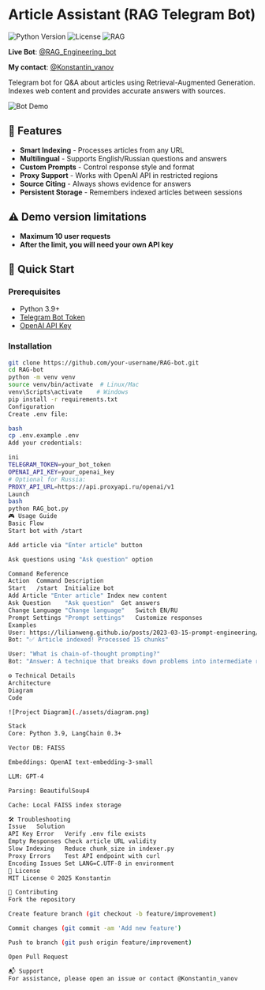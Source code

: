 # Article Assistant (RAG Telegram Bot) 

![Python Version](https://img.shields.io/badge/python-3.9+-blue)
![License](https://img.shields.io/badge/license-MIT-green)
![RAG](https://img.shields.io/badge/tech-RAG-orange)

**Live Bot**: [@RAG_Engineering_bot](https://t.me/RAG_Engineering_bot)

**My contact**: [@Konstantin_vanov](https://t.me/Konstantin_vanov)

Telegram bot for Q&A about articles using Retrieval-Augmented Generation. Indexes web content and provides accurate answers with sources.

![Bot Demo](docs/screenshots/bot_demo.gif)

## 🌟 Features

- **Smart Indexing** - Processes articles from any URL
- **Multilingual** - Supports English/Russian questions and answers
- **Custom Prompts** - Control response style and format
- **Proxy Support** - Works with OpenAI API in restricted regions
- **Source Citing** - Always shows evidence for answers
- **Persistent Storage** - Remembers indexed articles between sessions

## ⚠️ Demo version limitations
- **Maximum 10 user requests**
- **After the limit, you will need your own API key**

## 🚀 Quick Start

### Prerequisites
- Python 3.9+
- [Telegram Bot Token](https://core.telegram.org/bots#how-do-i-create-a-bot)
- [OpenAI API Key](https://platform.openai.com/api-keys)

### Installation
```bash
git clone https://github.com/your-username/RAG-bot.git
cd RAG-bot
python -m venv venv
source venv/bin/activate  # Linux/Mac
venv\Scripts\activate    # Windows
pip install -r requirements.txt
Configuration
Create .env file:

bash
cp .env.example .env
Add your credentials:

ini
TELEGRAM_TOKEN=your_bot_token
OPENAI_API_KEY=your_openai_key
# Optional for Russia:
PROXY_API_URL=https://api.proxyapi.ru/openai/v1
Launch
bash
python RAG_bot.py
🎮 Usage Guide
Basic Flow
Start bot with /start

Add article via "Enter article" button

Ask questions using "Ask question" option

Command Reference
Action	Command	Description
Start	/start	Initialize bot
Add Article	"Enter article"	Index new content
Ask Question	"Ask question"	Get answers
Change Language	"Change language"	Switch EN/RU
Prompt Settings	"Prompt settings"	Customize responses
Examples
User: https://lilianweng.github.io/posts/2023-03-15-prompt-engineering/
Bot: "✅ Article indexed! Processed 15 chunks"

User: "What is chain-of-thought prompting?"
Bot: "Answer: A technique that breaks down problems into intermediate reasoning steps...\n\n- Improves complex reasoning by 23%\n- Works best with models >50B parameters\n- Different from standard few-shot learning"

⚙️ Technical Details
Architecture
Diagram
Code

![Project Diagram](./assets/diagram.png)

Stack
Core: Python 3.9, LangChain 0.3+

Vector DB: FAISS

Embeddings: OpenAI text-embedding-3-small

LLM: GPT-4

Parsing: BeautifulSoup4

Cache: Local FAISS index storage

🛠 Troubleshooting
Issue	Solution
API Key Error	Verify .env file exists
Empty Responses	Check article URL validity
Slow Indexing	Reduce chunk_size in indexer.py
Proxy Errors	Test API endpoint with curl
Encoding Issues	Set LANG=C.UTF-8 in environment
📜 License
MIT License © 2025 Konstantin

🤝 Contributing
Fork the repository

Create feature branch (git checkout -b feature/improvement)

Commit changes (git commit -am 'Add new feature')

Push to branch (git push origin feature/improvement)

Open Pull Request

📬 Support
For assistance, please open an issue or contact @Konstantin_vanov

